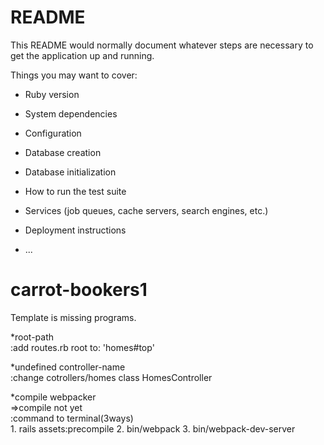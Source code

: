 # README

This README would normally document whatever steps are necessary to get the
application up and running.

Things you may want to cover:

* Ruby version

* System dependencies

* Configuration

* Database creation

* Database initialization

* How to run the test suite

* Services (job queues, cache servers, search engines, etc.)

* Deployment instructions

* ...


# carrot-bookers1
Template is missing programs.<br>

*root-path<br>
:add routes.rb  root to: 'homes#top'<br>

*undefined controller-name<br>
:change cotrollers/homes  class HomesController<br>

*compile webpacker<br>
=>compile not yet<br>
:command to terminal(3ways)  <br> 1. rails assets:precompile
2. bin/webpack  3. bin/webpack-dev-server <br>


